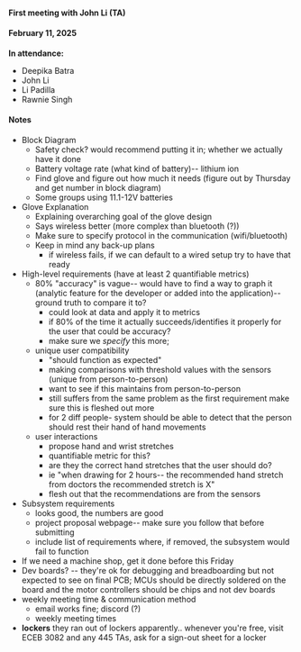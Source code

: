 #### First meeting with John Li (TA)
#### February 11, 2025
**In attendance:**
- Deepika Batra
- John Li
- Li Padilla
- Rawnie Singh


#### Notes
- Block Diagram
    - Safety check? would recommend putting it in; whether we actually have it done
    - Battery voltage rate (what kind of battery)-- lithium ion
    - Find glove and figure out how much it needs (figure out by Thursday and get number in block diagram)
    - Some groups using 11.1-12V batteries
- Glove Explanation
    - Explaining overarching goal of the glove design
    - Says wireless better (more complex than bluetooth (?))
    - Make sure to specify protocol in the communication (wifi/bluetooth)
    - Keep in mind any back-up plans
        - if wireless fails, if we can default to a wired setup try to have that ready
- High-level requirements (have at least 2 quantifiable metrics)
    - 80% "accuracy" is vague-- would have to find a way to graph it (analytic feature for the developer or added into the application)-- ground truth to compare it to? 
        - could look at data and apply it to metrics
        - if 80% of the time it actually succeeds/identifies it properly for the user that could be accuracy?
        - make sure we *specify* this more;
    - unique user compatibility
        - "should function as expected" 
        - making comparisons with threshold values with the sensors (unique from person-to-person)
        - want to see if this maintains from person-to-person
        - still suffers from the same problem as the first requirement make sure this is fleshed out more
        - for 2 diff people- system should be able to detect that the person should rest their hand of hand movements
    - user interactions
        - propose hand and wrist stretches
        - quantifiable metric for this?
        - are they the correct hand stretches that the user should do? 
        - ie "when drawing for 2 hours-- the recommended hand stretch from doctors the recommended stretch is X" 
        - flesh out that the recommendations are from the sensors
- Subsystem requirements
    - looks good, the numbers are good
    - project proposal webpage-- make sure you follow that before submitting
    - include list of requirements where, if removed, the subsystem would fail to function
- If we need a machine shop, get it done before this Friday
- Dev boards? -- they're ok for debugging and breadboarding but not expected to see on final PCB; MCUs should be directly soldered on the board and the motor controllers should be chips and not dev boards
- weekly meeting time & communication method
    - email works fine; discord (?)
    - weekly meeting times
- **lockers** they ran out of lockers apparently.. whenever you're free, visit ECEB 3082 and any 445 TAs, ask for a sign-out sheet for a locker
